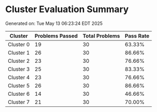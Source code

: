 # Cluster Evaluation Summary
Generated on: Tue May 13 06:23:24 EDT 2025

| Cluster | Problems Passed | Total Problems | Pass Rate |
|---------|----------------|----------------|-----------|
| Cluster 0 | 19|30 | 63.33% |
| Cluster 1 | 26|30 | 86.66% |
| Cluster 2 | 23|30 | 76.66% |
| Cluster 3 | 25|30 | 83.33% |
| Cluster 4 | 23|30 | 76.66% |
| Cluster 5 | 26|30 | 86.66% |
| Cluster 6 | 14|30 | 46.66% |
| Cluster 7 | 21|30 | 70.00% |
